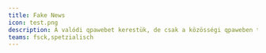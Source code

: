 ```yaml
---
title: Fake News
icon: test.png
description: A valódi qpawebet kerestük, de csak a közösségi qpaweben tudunk utánakérdezni
teams: fsck,spetzialisch
---
```

